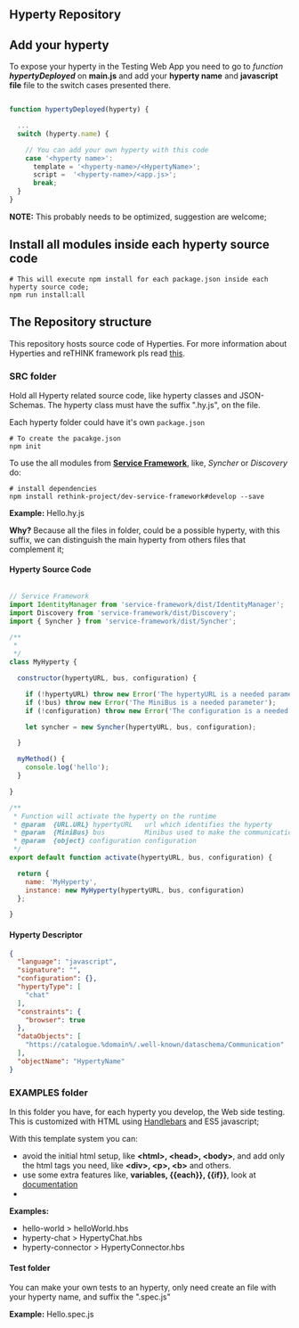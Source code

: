 
Hyperty Repository
-------------------------


## Add your hyperty

To expose your hyperty in the Testing Web App you need to go to *function* ***hypertyDeployed*** on **main.js** and add your **hyperty name** and **javascript file** file to the switch cases presented there.

```javascript

function hypertyDeployed(hyperty) {

  ...
  switch (hyperty.name) {

    // You can add your own hyperty with this code
    case '<hyperty name>':
      template = '<hyperty-name>/<HypertyName>';
      script =  '<hyperty-name>/<app.js>';
      break;
  }
}
```
**NOTE:** This probably needs to be optimized, suggestion are welcome;

## Install all modules inside each hyperty source code

```shell
# This will execute npm install for each package.json inside each hyperty source code;
npm run install:all
```

## The Repository structure

This repository hosts source code of Hyperties. For more information about Hyperties and reTHINK framework pls read [this](https://github.com/reTHINK-project/dev-hyperty-toolkit/blob/master/README.md).

### **SRC** folder

Hold all Hyperty related source code, like hyperty classes and JSON-Schemas. The hyperty class must have the suffix ".hy.js", on the file.

Each hyperty folder could have it's own `package.json`

```shell
# To create the pacakge.json
npm init
```

To use the all modules from [**Service Framework**](https://github.com/reTHINK-project/dev-service-framework/), like, *Syncher* or *Discovery* do:
```shell
# install dependencies
npm install rethink-project/dev-service-framework#develop --save
```

**Example:** Hello.hy.js

**Why?**
Because all the files in folder, could be a possible hyperty, with this suffix, we can distinguish the main hyperty from others files that complement it;


#### Hyperty Source Code

```javascript

// Service Framework
import IdentityManager from 'service-framework/dist/IdentityManager';
import Discovery from 'service-framework/dist/Discovery';
import { Syncher } from 'service-framework/dist/Syncher';

/**
 *
 */
class MyHyperty {

  constructor(hypertyURL, bus, configuration) {

    if (!hypertyURL) throw new Error('The hypertyURL is a needed parameter');
    if (!bus) throw new Error('The MiniBus is a needed parameter');
    if (!configuration) throw new Error('The configuration is a needed parameter');

    let syncher = new Syncher(hypertyURL, bus, configuration);

  }

  myMethod() {
    console.log('hello');
  }

}

/**
 * Function will activate the hyperty on the runtime
 * @param  {URL.URL} hypertyURL   url which identifies the hyperty
 * @param  {MiniBus} bus          Minibus used to make the communication between hyperty and runtime;
 * @param  {object} configuration configuration
 */
export default function activate(hypertyURL, bus, configuration) {

  return {
    name: 'MyHyperty',
    instance: new MyHyperty(hypertyURL, bus, configuration)
  };

}
```

#### Hyperty Descriptor

```json
{
  "language": "javascript",
  "signature": "",
  "configuration": {},
  "hypertyType": [
    "chat"
  ],
  "constraints": {
    "browser": true
  },
  "dataObjects": [
    "https://catalogue.%domain%/.well-known/dataschema/Communication"
  ],
  "objectName": "HypertyName"
}
```


### **EXAMPLES** folder

In this folder you have, for each hyperty you develop, the Web side testing.
This is customized with HTML using [Handlebars](http://handlebarsjs.com/) and ES5 javascript;

With this template system you can:

 - avoid the initial html setup, like **&lt;html&gt;, &lt;head&gt;, &lt;body&gt;**, and add only the html tags you need, like **&lt;div&gt;, &lt;p&gt;, &lt;b&gt;** and others.
 - use some extra features like, **variables, {{each}}, {{if}}**, look at [documentation](http://handlebarsjs.com/expressions.html)
 -

**Examples:**
 - hello-world > helloWorld.hbs
 - hyperty-chat > HypertyChat.hbs
 - hyperty-connector > HypertyConnector.hbs

#### **Test** folder

 You can make your own tests to an hyperty, only need create an file with your hyperty name, and suffix the ".spec.js"

 **Example:** Hello.spec.js
